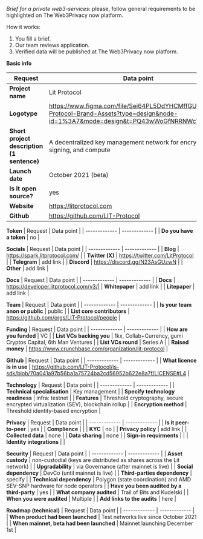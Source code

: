 *Brief for a private web3-services*: please, follow general requirements to be highlighted on The Web3Privacy now platform.

How it works:
1. You fill a brief.
2. Our team reviews application.
3. Verified data will be published at The Web3Privacy now platform.

**Basic info**

| Request  | Data point | 
| ------------- | ------------- |
| **Project name**  | Lit Protocol |
| **Logotype**  | https://www.figma.com/file/Sei64PL5DdYHCMffGUXMGS/Lit-Protocol-Brand-Assets?type=design&node-id=1%3A7&mode=design&t=PQ43wWoGfNRRNWcT-1 |
| **Short project description (1 sentence)** | A decentralized key management network for encryption, signing, and compute |
| **Launch date** | October 2021 (beta) |
| **Is it open source?** | yes |
| **Website**  | https://litprotocol.com |
| **Github**  | https://github.com/LIT-Protocol |

**Token**
| Request  | Data point | 
| ------------- | ------------- |
| **Do you have a token** | no |

**Socials**
| Request  | Data point | 
| ------------- | ------------- |
| **Blog** | https://spark.litprotocol.com/ |
| **Twitter (X)** | https://twitter.com/LitProtocol |
| **Telegram** | add link |
| **Discord** | https://discord.gg/N23AsGUzwN |
| **Other** | add link |

**Docs**
| Request  | Data point | 
| ------------- | ------------- |
| **Docs** | https://developer.litprotocol.com/v3/|
| **Whitepaper** | add link |
| **Litepaper** | add link |

**Team**
| Request  | Data point | 
| ------------- | ------------- |
| **Is your team anon or public**  | public | 
| **List core contributors** | https://github.com/orgs/LIT-Protocol/people | 

**Funding**
| Request  | Data point | 
| ------------- | ------------- |
| **How are you funded**  | VC | 
| **List VCs backing you**  | 1kx, Collab+Currency, gumi Cryptos Capital, 6th Man Ventures |
| **List VCs round**  | Series A | 
| **Raised money** | https://www.crunchbase.com/organization/lit-protocol | 

**Github**
| Request  | Data point | 
| ------------- | ------------- |
| **What licence is in use**  | https://github.com/LIT-Protocol/js-sdk/blob/70a041a97b56ba1a75724ba2cd56952b622e8a7f/LICENSE#L4 | 

**Technology**
| Request  | Data point | 
| ------------- | ------------- |
| **Technical specialisation**  | Key management | 
| **Specify technology readiness**  | infra: testnet | 
| **Features**  | Threshold cryptography, secure encrypted virtualization (SEV), blockchain rollup | 
| **Encryption method**  | Threshold identity-based encryption | 

**Privacy**
| Request  | Data point | 
| ------------- | ------------- |
| **Is it peer-to-peer**  | yes | 
| **Complience**  | |
| **KYC**  | no |
| **Privacy policy** | add link |
| **Collected data**  | none |
| **Data sharing** | none |
| **Sign-in requirments** | |
| **Identity integrations** |  |

**Security**
| Request  | Data point | 
| ------------- | ------------- |
| **Asset custody** | non-custodial (keys are distributed as shares across the Lit network) | 
| **Upgradability**  | via Governance (after mainnet is live) |
| **Social dependency**  | DevCo (until mainnet is live) |
| **Third-parties dependency** | specify |
| **Technical dependency** | Polygon (state coordination) and AMD SEV-SNP hardware for node operators |
| **Have you been audited by a third-party** | yes |
| **What company audited** | Trail of Bits and Kudelski |
| **When you were audited** | Multiple |
| **Add links to the audits** | here |

**Roadmap (technical)**
| Request  | Data point | 
| ------------- | ------------- |
| **When product had been launched** | Test networks live since October 2021 | 
| **When mainnet, beta had been launched**  | Mainnet launching December 1st |
